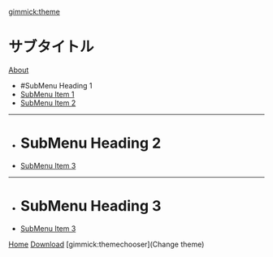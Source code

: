 [gimmick:theme](flatly)
# サブタイトル

[About]()

 * #SubMenu Heading 1
 * [SubMenu Item 1](subitem1.md)
 * [SubMenu Item 2](subitem2.md)
 ----
 * # SubMenu Heading 2
 * [SubMenu Item 3](subitem3.md)
 ----
 * # SubMenu Heading 3
 * [SubMenu Item 3](subitem3.md)

[Home](page/home.md)
[Download](item3.md)
[gimmick:themechooser](Change theme)
